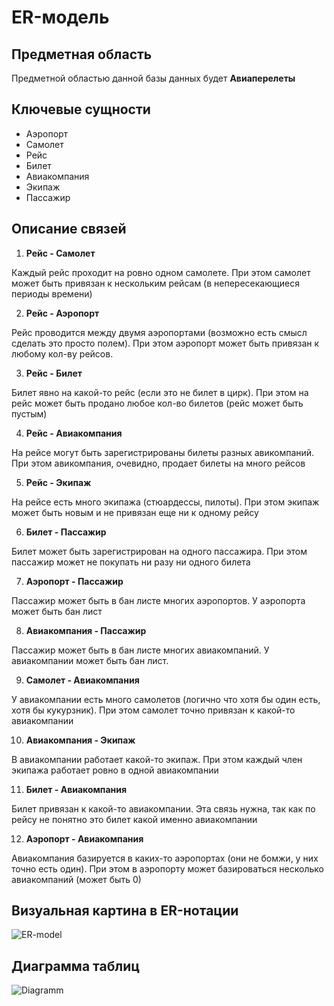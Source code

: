 # ER-модель

## Предметная область

Предметной областью данной базы данных будет **Авиаперелеты**

## Ключевые сущности

- Аэропорт
- Самолет
- Рейс
- Билет
- Авиакомпания
- Экипаж
- Пассажир

## Описание связей

1) **Рейс - Самолет**

Каждый рейс проходит на ровно одном самолете. При этом самолет может быть привязан к нескольким рейсам (в непересекающиеся периоды времени)

2) **Рейс - Аэропорт**

Рейс проводится между двумя аэропортами (возможно есть смысл сделать это просто полем). При этом аэропорт может быть привязан к любому кол-ву рейсов.

3) **Рейс - Билет**

Билет явно на какой-то рейс (если это не билет в цирк). При этом на рейс может быть продано любое кол-во билетов (рейс может быть пустым)

4) **Рейс - Авиакомпания**

На рейсе могут быть зарегистрированы билеты разных авикомпаний. При этом авикомпания, очевидно, продает билеты на много рейсов

5) **Рейс - Экипаж**

На рейсе есть много экипажа (стюардессы, пилоты). При этом экипаж может быть новым и не привязан еще ни к одному рейсу

6) **Билет - Пассажир**

Билет может быть зарегистрирован на одного пассажира. При этом пассажир может не покупать ни разу ни одного билета

7) **Аэропорт - Пассажир**

Пассажир может быть в бан листе многих аэропортов. У аэропорта может быть бан лист

8) **Авиакомпания - Пассажир**

Пассажир может быть в бан листе многих авиакомпаний. У авиакомпании может быть бан лист.

9)  **Самолет - Авиакомпания**

У авиакомпании есть много самолетов (логично что хотя бы один есть, хотя бы кукурзник). При этом самолет точно привязан к какой-то авиакомпании

10)  **Авиакомпания - Экипаж**

В авиакомпании работает какой-то экипаж. При этом каждый член экипажа работает ровно в одной авиакомпании

11)  **Билет - Авиакомпания**

Билет привязан к какой-то авиакомпании. Эта связь нужна, так как по рейсу не понятно это билет какой именно авиакомпании

12) **Аэропорт - Авиакомпания**

Авиакомпания базируется в каких-то аэропортах (они не бомжи, у них точно есть один). При этом в аэропорту может базироваться несколько авиакомпаний (может быть 0)

## Визуальная картина в ER-нотации

![ER-model](images/er-model.png)

## Диаграмма таблиц

![Diagramm](images/diagram.png)
